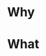 # Why
<!-- Enter a clean description why we need this changeset -->


# What
<!-- Describe exactly what you have changed and what the effects are -->
